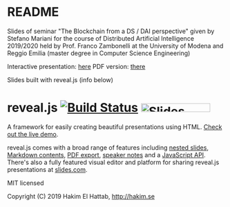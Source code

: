 # README

Slides of seminar "The Blockchain from a DS / DAI perspective" given by Stefano Mariani for the course of Distributed Artificial Intelligence 2019/2020 held by Prof. Franco Zambonelli at the University of Modena and Reggio Emilia (master degree in Computer Science Engineering)

Interactive presentation: [here](https://smarianimore.github.io/dief-daiseminar2020/)
PDF version: [there](https://smarianimore.github.io/dief-daiseminar2020/?print-pdf)

Slides built with reveal.js (info below)

# reveal.js [![Build Status](https://travis-ci.org/hakimel/reveal.js.svg?branch=master)](https://travis-ci.org/hakimel/reveal.js) <a href="https://slides.com?ref=github"><img src="https://s3.amazonaws.com/static.slid.es/images/slides-github-banner-320x40.png?1" alt="Slides" width="160" height="20"></a>

A framework for easily creating beautiful presentations using HTML. [Check out the live demo](http://revealjs.com/).

reveal.js comes with a broad range of features including [nested slides](https://github.com/hakimel/reveal.js#markup), [Markdown contents](https://github.com/hakimel/reveal.js#markdown), [PDF export](https://github.com/hakimel/reveal.js#pdf-export), [speaker notes](https://github.com/hakimel/reveal.js#speaker-notes) and a [JavaScript API](https://github.com/hakimel/reveal.js#api). There's also a fully featured visual editor and platform for sharing reveal.js presentations at [slides.com](https://slides.com?ref=github).

MIT licensed

Copyright (C) 2019 Hakim El Hattab, http://hakim.se
